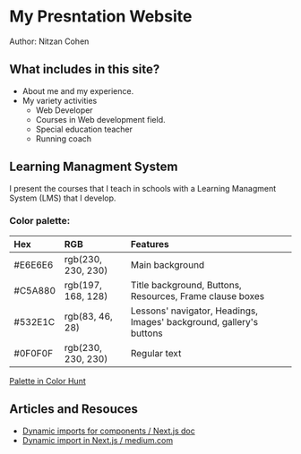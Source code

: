 # My Presntation Website

Author: Nitzan Cohen

## What includes in this site?

- About me and my experience.
- My variety activities
  - Web Developer
  - Courses in Web development field.
  - Special education teacher
  - Running coach

## Learning Managment System

I present the courses that I teach in schools with a Learning Managment System (LMS) that I develop.

### Color palette:

|Hex | RGB | Features|
|:----|:----|:----|
|#E6E6E6 | rgb(230, 230, 230) | Main background |
|#C5A880 | rgb(197, 168, 128) | Title background, Buttons, Resources, Frame clause boxes |
|#532E1C | rgb(83, 46, 28) | Lessons' navigator, Headings, Images' background, gallery's buttons|
|#0F0F0F | rgb(230, 230, 230) | Regular text |

[Palette in Color Hunt](https://colorhunt.co/palette/e6e6e6c5a880532e1c0f0f0f)

## Articles and Resouces

- [Dynamic imports for components / Next.js doc](https://nextjs.org/learn-pages-router/seo/improve/dynamic-import-components)
- [Dynamic import in Next.js / medium.com](https://medium.com/@bharatnatrayn11/dynamic-import-in-next-js-3e8c8e4a9606)
